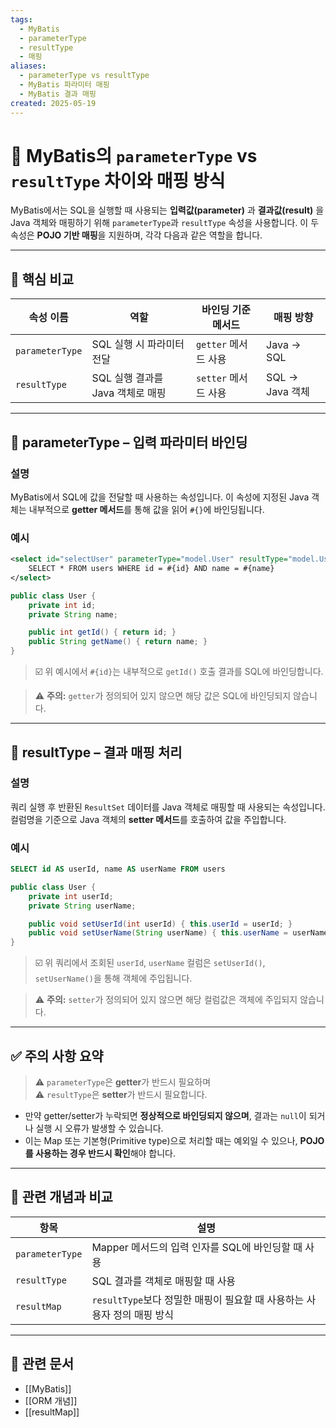 ```yaml
---
tags:
  - MyBatis
  - parameterType
  - resultType
  - 매핑
aliases:
  - parameterType vs resultType
  - MyBatis 파라미터 매핑
  - MyBatis 결과 매핑
created: 2025-05-19
---
```


# 📘 MyBatis의 `parameterType` vs `resultType` 차이와 매핑 방식

MyBatis에서는 SQL을 실행할 때 사용되는 **입력값(parameter)** 과 **결과값(result)** 을 Java 객체와 매핑하기 위해 `parameterType`과 `resultType` 속성을 사용합니다. 이 두 속성은 **POJO 기반 매핑**을 지원하며, 각각 다음과 같은 역할을 합니다.

---

## 📌 핵심 비교

| 속성 이름        | 역할                            | 바인딩 기준 메서드 | 매핑 방향        |
|------------------|----------------------------------|---------------------|------------------|
| `parameterType`  | SQL 실행 시 파라미터 전달          | `getter` 메서드 사용 | Java → SQL       |
| `resultType`     | SQL 실행 결과를 Java 객체로 매핑   | `setter` 메서드 사용 | SQL → Java 객체 |

---

## 🧩 parameterType – 입력 파라미터 바인딩

### 설명
MyBatis에서 SQL에 값을 전달할 때 사용하는 속성입니다. 이 속성에 지정된 Java 객체는 내부적으로 **getter 메서드**를 통해 값을 읽어 `#{}`에 바인딩됩니다.

### 예시

```xml
<select id="selectUser" parameterType="model.User" resultType="model.User">
    SELECT * FROM users WHERE id = #{id} AND name = #{name}
</select>
```

```java
public class User {
    private int id;
    private String name;

    public int getId() { return id; }
    public String getName() { return name; }
}
```

> ☑️ 위 예시에서 `#{id}`는 내부적으로 `getId()` 호출 결과를 SQL에 바인딩합니다.

> ⚠️ **주의:** `getter`가 정의되어 있지 않으면 해당 값은 SQL에 바인딩되지 않습니다.

---

## 🧾 resultType – 결과 매핑 처리

### 설명
쿼리 실행 후 반환된 `ResultSet` 데이터를 Java 객체로 매핑할 때 사용되는 속성입니다. 컬럼명을 기준으로 Java 객체의 **setter 메서드**를 호출하여 값을 주입합니다.

### 예시

```sql
SELECT id AS userId, name AS userName FROM users
```

```java
public class User {
    private int userId;
    private String userName;

    public void setUserId(int userId) { this.userId = userId; }
    public void setUserName(String userName) { this.userName = userName; }
}
```

> ☑️ 위 쿼리에서 조회된 `userId`, `userName` 컬럼은 `setUserId()`, `setUserName()`을 통해 객체에 주입됩니다.

> ⚠️ **주의:** `setter`가 정의되어 있지 않으면 해당 컬럼값은 객체에 주입되지 않습니다.

---

## ✅ 주의 사항 요약

> ⚠️ `parameterType`은 **getter**가 반드시 필요하며  
> ⚠️ `resultType`은 **setter**가 반드시 필요합니다.

- 만약 getter/setter가 누락되면 **정상적으로 바인딩되지 않으며**, 결과는 `null`이 되거나 실행 시 오류가 발생할 수 있습니다.
- 이는 Map 또는 기본형(Primitive type)으로 처리할 때는 예외일 수 있으나, **POJO를 사용하는 경우 반드시 확인**해야 합니다.

---

## 🔄 관련 개념과 비교

| 항목         | 설명 |
|--------------|------|
| `parameterType` | Mapper 메서드의 입력 인자를 SQL에 바인딩할 때 사용 |
| `resultType`    | SQL 결과를 객체로 매핑할 때 사용 |
| `resultMap`     | `resultType`보다 정밀한 매핑이 필요할 때 사용하는 사용자 정의 매핑 방식 |

---

## 🔗 관련 문서

- [[MyBatis]]
- [[ORM 개념]]
- [[resultMap]]
